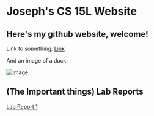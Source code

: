 Joseph's CS 15L Website
========

Here's my github website, welcome!
---------------------------------

Link to something: [Link](https://www.youtube.com/shorts/a8huLUKkZ08)

And an image of a duck:

![Image](https://hips.hearstapps.com/hmg-prod.s3.amazonaws.com/images/how-to-keep-ducks-call-ducks-1615457181.jpg?resize=640:*)

(The Important things)
Lab Reports
----------

[Lab Report 1](https://thejoeship.github.io/-cse15l-lab-reports/lab-report-1-week-2.html)
